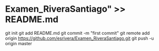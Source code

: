 # Examen_RiveraSantiago" >> README.md
git init
git add README.md
git commit -m "first commit"
git remote add origin https://github.com/esrivera/Examen_RiveraSantiago.git
git push -u origin master
